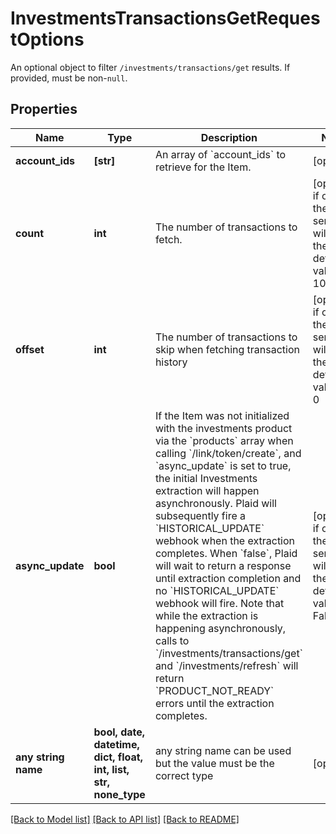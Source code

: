 # InvestmentsTransactionsGetRequestOptions

An optional object to filter `/investments/transactions/get` results. If provided, must be non-`null`.

## Properties
Name | Type | Description | Notes
------------ | ------------- | ------------- | -------------
**account_ids** | **[str]** | An array of &#x60;account_ids&#x60; to retrieve for the Item. | [optional] 
**count** | **int** | The number of transactions to fetch.  | [optional]  if omitted the server will use the default value of 100
**offset** | **int** | The number of transactions to skip when fetching transaction history | [optional]  if omitted the server will use the default value of 0
**async_update** | **bool** | If the Item was not initialized with the investments product via the &#x60;products&#x60; array when calling &#x60;/link/token/create&#x60;, and &#x60;async_update&#x60; is set to true, the initial Investments extraction will happen asynchronously. Plaid will subsequently fire a &#x60;HISTORICAL_UPDATE&#x60; webhook when the extraction completes. When &#x60;false&#x60;, Plaid will wait to return a response until extraction completion and no &#x60;HISTORICAL_UPDATE&#x60; webhook will fire. Note that while the extraction is happening asynchronously, calls to &#x60;/investments/transactions/get&#x60; and &#x60;/investments/refresh&#x60; will return &#x60;PRODUCT_NOT_READY&#x60; errors until the extraction completes. | [optional]  if omitted the server will use the default value of False
**any string name** | **bool, date, datetime, dict, float, int, list, str, none_type** | any string name can be used but the value must be the correct type | [optional]

[[Back to Model list]](../README.md#documentation-for-models) [[Back to API list]](../README.md#documentation-for-api-endpoints) [[Back to README]](../README.md)


